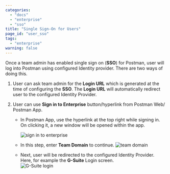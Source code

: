 ```yaml
---
categories:
  - "docs"
  - "enterprise"
  - "sso"
title: "Single Sign-On for Users"
page_id: "user_sso"
tags: 
  - "enterprise"
warning: false
---
```


Once a team admin has enabled single sign on (**SSO**) for Postman, user will log into Postman using configured Identity provider. There are two ways of doing this.

1.  User can ask team admin for the **Login URL** which is generated at the time of configuring the **SSO**. The **Login URL** will automatically redirect user to the configured Identity Provider.

2.  User can use **Sign in to Enterprise** button/hyperlink from Postman Web/ Postman App.  

    *  In Postman App, use the hyperlink at the top right while signing in. On clicking it, a new window will be opened within the app.  

        ![sign in to enterprise](https://s3.amazonaws.com/postman-static-getpostman-com/postman-docs/59036606.png)
    *  In this step, enter **Team Domain** to continue. 
        ![team domain](https://s3.amazonaws.com/postman-static-getpostman-com/postman-docs/59037264.png)
    *  Next, user will be redirected to the configured Identity Provider. Here, for example the **G-Suite** Login screen.  
        ![G-Suite login](https://s3.amazonaws.com/postman-static-getpostman-com/postman-docs/59036889.png)  
